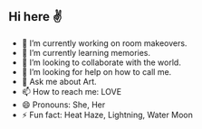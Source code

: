 ## Hi here ✌️

- 🔭 I’m currently working on room makeovers.
- 🌱 I’m currently learning memories.
- 👯 I’m looking to collaborate with the world.
- 🤔 I’m looking for help on how to call me.
- 💬 Ask me about Art.
- 📫 How to reach me: LOVE
- 😄 Pronouns: She, Her
- ⚡ Fun fact: Heat Haze, Lightning, Water Moon
